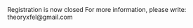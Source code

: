 
<html>

<style type="text/css">
.page-header {
  color: white;
  text-align: center;
  background-color: white;
  background-image: url("./images/FELheader.png");
  background-repeat: no-repeat;
  background-size: cover;
  margin: 0 auto;

}
</style>
<body>
Registration is now closed For more information, please write: theoryxfel@gmail.com
<!--<iframe src="https://framaforms.org/registration-workshop-theoryxfel-2025-1742565602" width="100%" height="800" border="0"></iframe>-->
<!--<iframe src="https://framaforms.org/registration-workshop-theoryxfel-1718114984" width="100%" height="800" border="0"></iframe>-->
</body>
</html>
